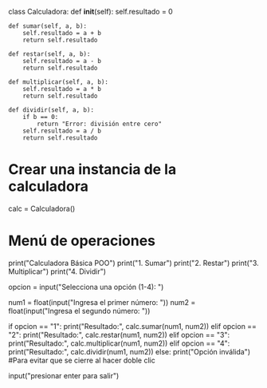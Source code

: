 class Calculadora:
    def __init__(self):
        self.resultado = 0

    def sumar(self, a, b):
        self.resultado = a + b
        return self.resultado

    def restar(self, a, b):
        self.resultado = a - b
        return self.resultado

    def multiplicar(self, a, b):
        self.resultado = a * b
        return self.resultado

    def dividir(self, a, b):
        if b == 0:
            return "Error: división entre cero"
        self.resultado = a / b
        return self.resultado

# Crear una instancia de la calculadora
calc = Calculadora()

# Menú de operaciones
print("Calculadora Básica POO")
print("1. Sumar")
print("2. Restar")
print("3. Multiplicar")
print("4. Dividir")

opcion = input("Selecciona una opción (1-4): ")

num1 = float(input("Ingresa el primer número: "))
num2 = float(input("Ingresa el segundo número: "))

if opcion == "1":
    print("Resultado:", calc.sumar(num1, num2))
elif opcion == "2":
    print("Resultado:", calc.restar(num1, num2))
elif opcion == "3":
    print("Resultado:", calc.multiplicar(num1, num2))
elif opcion == "4":
    print("Resultado:", calc.dividir(num1, num2))
else:
    print("Opción inválida")
    #Para evitar que se cierre al hacer doble clic

input("presionar enter para salir")
